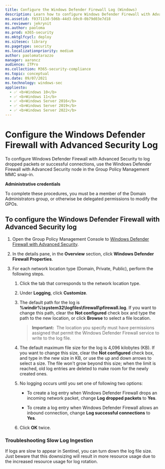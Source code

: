 ```yaml
---
title: Configure the Windows Defender Firewall Log (Windows)
description: Learn how to configure Windows Defender Firewall with Advanced Security to log dropped packets or successful connections by using Group Policy Management MMC.
ms.assetid: f037113d-506b-44d3-b9c0-0b79d03e7d18
ms.reviewer: jekrynit
ms.author: paoloma
ms.prod: m365-security
ms.mktglfcycl: deploy
ms.sitesec: library
ms.pagetype: security
ms.localizationpriority: medium
author: paolomatarazzo
manager: aaroncz
audience: ITPro
ms.collection: M365-security-compliance
ms.topic: conceptual
ms.date: 09/07/2021
ms.technology: windows-sec
appliesto: 
  - ✅ <b>Windows 10</b>
  - ✅ <b>Windows 11</b>
  - ✅ <b>Windows Server 2016</b>
  - ✅ <b>Windows Server 2019</b>
  - ✅ <b>Windows Server 2022</b>
---
```


# Configure the Windows Defender Firewall with Advanced Security Log


To configure Windows Defender Firewall with Advanced Security to log dropped packets or successful connections, use the Windows Defender Firewall with Advanced Security node in the Group Policy Management MMC snap-in.

**Administrative credentials**

To complete these procedures, you must be a member of the Domain Administrators group, or otherwise be delegated permissions to modify the GPOs.

## To configure the Windows Defender Firewall with Advanced Security log

1. Open the Group Policy Management Console to [Windows Defender Firewall with Advanced Security](open-the-group-policy-management-console-to-windows-firewall-with-advanced-security.md).

2.  In the details pane, in the **Overview** section, click **Windows Defender Firewall Properties**.

3.  For each network location type (Domain, Private, Public), perform the following steps.

    1.  Click the tab that corresponds to the network location type.

    2.  Under **Logging**, click **Customize**.

    3.  The default path for the log is **%windir%\\system32\\logfiles\\firewall\\pfirewall.log**. If you want to change this path, clear the **Not configured** check box and type the path to the new location, or click **Browse** to select a file location.

        >**Important:**  The location you specify must have permissions assigned that permit the Windows Defender Firewall service to write to the log file.

    4.  The default maximum file size for the log is 4,096 kilobytes (KB). If you want to change this size, clear the **Not configured** check box, and type in the new size in KB, or use the up and down arrows to select a size. The file won't grow beyond this size; when the limit is reached, old log entries are deleted to make room for the newly created ones.

    5.  No logging occurs until you set one of following two options:

        -   To create a log entry when Windows Defender Firewall drops an incoming network packet, change **Log dropped packets** to **Yes**.

        -   To create a log entry when Windows Defender Firewall allows an inbound connection, change **Log successful connections** to **Yes**.

    6.  Click **OK** twice.

### Troubleshooting Slow Log Ingestion
If logs are slow to appear in Sentinel, you can turn down the log file size. Just beware that this downsizing will result in more resource usage due to the increased resource usage for log rotation. 
